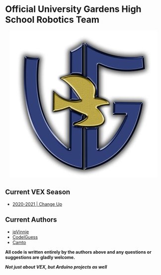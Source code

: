 # Official University Gardens High School Robotics Team
<p align="center">
  <img src="./Data/school.jpeg" alt="School Logo" />
</p>

## Current VEX Season
* [2020-2021 | Change Up](https://www.vexrobotics.com/vexedr/competition/vrc-current-game)

## Current Authors
* [jpVinnie](https://github.com/jpVinnie)
* [CodeIGuess](https://github.com/CodeIGuess)
* [Camto](https://github.com/Camto)

**All code is written entirely by the authors above and any questions or suggestions are gladly welcome.**

**_Not just about VEX, but Arduino projects as well_**

